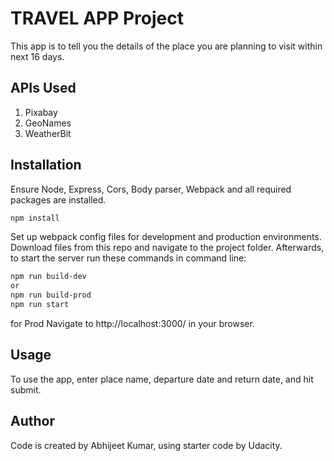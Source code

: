 # TRAVEL APP Project
This app is to tell you the details of the place you are planning to visit within next 16 days.
## APIs Used

1. Pixabay
1. GeoNames
1. WeatherBit

## Installation
Ensure Node, Express, Cors, Body parser, Webpack and all required packages are installed.

```bash
npm install
```

Set up webpack config files for development and production environments.  Download files from this repo and navigate to the project folder. Afterwards, to start the server run these commands in command line:

```bash
npm run build-dev
or
npm run build-prod
npm run start
```

for Prod Navigate to http://localhost:3000/ in your browser.


## Usage
To use the app, enter place name, departure date and return date, and hit submit.

## Author
Code is created by Abhijeet Kumar, using starter code by Udacity.